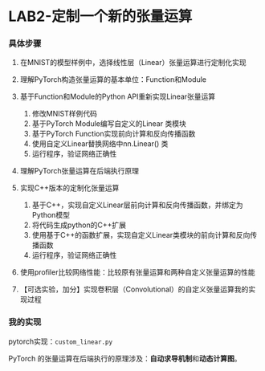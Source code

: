 # LAB2-定制一个新的张量运算

### 具体步骤

1. 在MNIST的模型样例中，选择线性层（Linear）张量运算进行定制化实现
2. 理解PyTorch构造张量运算的基本单位：Function和Module
3. 基于Function和Module的Python API重新实现Linear张量运算

   1. 修改MNIST样例代码
   2. 基于PyTorch  Module编写自定义的Linear 类模块
   3. 基于PyTorch Function实现前向计算和反向传播函数
   4. 使用自定义Linear替换网络中nn.Linear() 类
   5. 运行程序，验证网络正确性
4. 理解PyTorch张量运算在后端执行原理
5. 实现C++版本的定制化张量运算

   1. 基于C++，实现自定义Linear层前向计算和反向传播函数，并绑定为Python模型
   2. 将代码生成python的C++扩展
   3. 使用基于C++的函数扩展，实现自定义Linear类模块的前向计算和反向传播函数
   4. 运行程序，验证网络正确性
6. 使用profiler比较网络性能：比较原有张量运算和两种自定义张量运算的性能
7. 【可选实验，加分】实现卷积层（Convolutional）的自定义张量运算我的实现过程

### 我的实现

pytorch实现：`custom_linear.py`

PyTorch 的张量运算在后端执行的原理涉及：**自动求导机制**和**动态计算图**。
